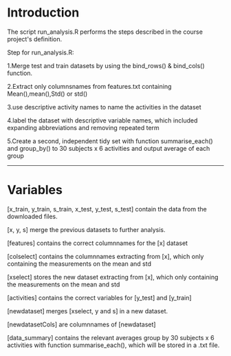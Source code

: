 # Introduction

The script run_analysis.R performs the steps described in the course project's definition.

Step for run_analysis.R:

1.Merge test and train datasets by using the bind_rows() & bind_cols() function.

2.Extract only columnsnames from features.txt containing Mean(),mean(),Std() or std() 

3.use descriptive activity names to name the activities in the dataset

4.label the dataset with descriptive variable names, which included expanding abbreviations and removing repeated term

5.Create a second, independent tidy set with function summarise_each() and group_by() to 30 subjects x 6 activities 
and output average of each group

---
# Variables

[x_train, y_train, s_train, x_test, y_test, s_test] contain the data from the downloaded files.

[x, y, s] merge the previous datasets to further analysis.

[features] contains the correct columnnames for the [x] dataset

[colselect] contains the columnnames extracting from [x], which only containing the measurements on the mean and std

[xselect] stores the new dataset extracting from [x], which only containing the measurements on the mean and std

[activities] contains the correct variables for [y_test] and [y_train]

[newdataset] merges [xselect, y and s] in a new dataset.

[newdatasetCols] are columnnames of [newdataset]

[data_summary] contains the relevant averages group by 30 subjects x 6 activities with function summarise_each(), which will be stored in a .txt file.
